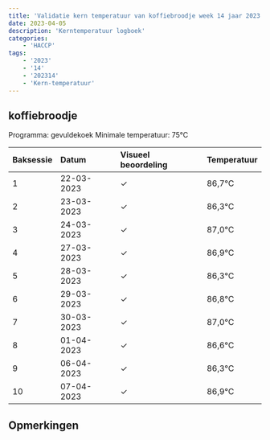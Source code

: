 ```yaml
---
title: 'Validatie kern temperatuur van koffiebroodje week 14 jaar 2023'
date: 2023-04-05
description: 'Kerntemperatuur logboek'
categories:
    - 'HACCP'
tags:
    - '2023'
    - '14'
    - '202314'
    - 'Kern-temperatuur'
---
```


## koffiebroodje

Programma: gevuldekoek
Minimale temperatuur: 75°C

| Baksessie | Datum | Visueel beoordeling | Temperatuur |
|:---|:---|:---|:---|
| 1 | 22-03-2023 | &check; | 86,7°C |
| 2 | 23-03-2023 | &check; | 86,3°C |
| 3 | 24-03-2023 | &check; | 87,0°C |
| 4 | 27-03-2023 | &check; | 86,9°C |
| 5 | 28-03-2023 | &check; | 86,3°C |
| 6 | 29-03-2023 | &check; | 86,8°C |
| 7 | 30-03-2023 | &check; | 87,0°C |
| 8 | 01-04-2023 | &check; | 86,6°C |
| 9 | 06-04-2023 | &check; | 86,3°C |
| 10 | 07-04-2023 | &check; | 86,9°C |

## Opmerkingen


